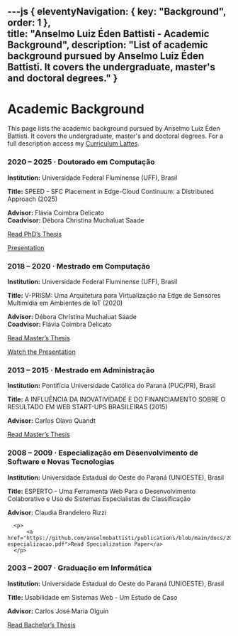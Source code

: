 ---js
{
  eleventyNavigation: {
    key: "Background",
    order: 1
  },  
  title: "Anselmo Luiz Éden Battisti - Academic Background",
  description: "List of academic background pursued by Anselmo Luiz Éden Battisti. It covers the undergraduate, master's and doctoral degrees."
}
---

# Academic Background

This page lists the academic background pursued by Anselmo Luiz Éden Battisti. It covers the undergraduate, master's and doctoral degrees. For a full description access my [Curriculum Lattes](https://lattes.cnpq.br/6937214674204474).

<section class="academic-formation">
  <div class="formation">
    <h3>2020 – 2025 · Doutorado em Computação</h3>
    <p><strong>Institution:</strong> Universidade Federal Fluminense (UFF), Brasil</p>
    <p><strong>Title:</strong> SPEED - SFC Placement in Edge-Cloud Continuum: a Distributed Approach (2025)</p>
    <p>
		<strong>Advisor:</strong> Flávia Coimbra Delicato<br>
        <strong>Coadvisor:</strong> Débora Christina Muchaluat Saade
	</p>
	<p>
		<a href="https://github.com/anselmobattisti/publications/blob/main/docs/2025/Tese/tese.pdf">Read PhD’s Thesis</a> 
	</p>

  <p>
    <a href="https://github.com/anselmobattisti/publications/blob/main/docs/2025/Tese/apresentacao-defesa.pdf">Presentation</a>
  </p>

  </div>

  <div class="formation">
    <h3>2018 – 2020 · Mestrado em Computação</h3>
    <p><strong>Institution:</strong> Universidade Federal Fluminense (UFF), Brasil</p>
    <p><strong>Title:</strong> V-PRISM: Uma Arquitetura para Virtualização na Edge de Sensores Multimídia em Ambientes de IoT (2020)</p>
    <p><strong>Advisor:</strong> Débora Christina Muchaluat Saade<br>
       <strong>Coadvisor:</strong> Flávia Coimbra Delicato</p>
	<p>
		<a href="https://github.com/anselmobattisti/publications/blob/main/docs/2020/2020-mestrado-comptuacao.pdf">Read Master’s Thesis</a> 
	</p>
  <p>
    <a href="https://www.youtube.com/watch?v=LnwZzGuZkVM&t=1967s">
      Watch the Presentation
    </a>
  </p>

  </div>

  <div class="formation">
    <h3>2013 – 2015 · Mestrado em Administração</h3>
    <p><strong>Institution:</strong> Pontifícia Universidade Católica do Paraná (PUC/PR), Brasil</p>
    <p><strong>Title:</strong> A INFLUÊNCIA DA INOVATIVIDADE E DO FINANCIAMENTO SOBRE O RESULTADO EM WEB START-UPS BRASILEIRAS (2015)</p>
    <p><strong>Advisor:</strong> Carlos Olavo Quandt</p>    
    <p>
		<a href="https://github.com/anselmobattisti/publications/blob/main/docs/2015/2015-mestrado-adm.pdf">Read Master’s Thesis</a> 
	</p>

  </div>

  <div class="formation">
    <h3>2008 – 2009 · Especialização em Desenvolvimento de Software e Novas Tecnologias</h3>
    <p><strong>Institution:</strong> Universidade Estadual do Oeste do Paraná (UNIOESTE), Brasil</p>
    <p><strong>Title:</strong> ESPERTO - Uma Ferramenta Web Para o Desenvolvimento Colaborativo e Uso de Sistemas Especialistas de Classificação</p>
    <p><strong>Advisor:</strong> Claudia Brandelero Rizzi</p>    
	
	  <p>
		  <a href="https://github.com/anselmobattisti/publications/blob/main/docs/2009/2009-especializacao.pdf">Read Specialization Paper</a> 
	  </p>

  </div>

  <div class="formation">
    <h3>2003 – 2007 · Graduação em Informática</h3>
    <p><strong>Institution:</strong> Universidade Estadual do Oeste do Paraná (UNIOESTE), Brasil</p>
    <p><strong>Title:</strong> Usabilidade em Sistemas Web - Um Estudo de Caso</p>
    <p><strong>Advisor:</strong> Carlos José Maria Olguin</p>
	<p>
		<a href="https://github.com/anselmobattisti/publications/blob/main/docs/2007/2007-graduacao.pdf">Read Bachelor’s Thesis</a> 
	</p>
  </div>
</section>